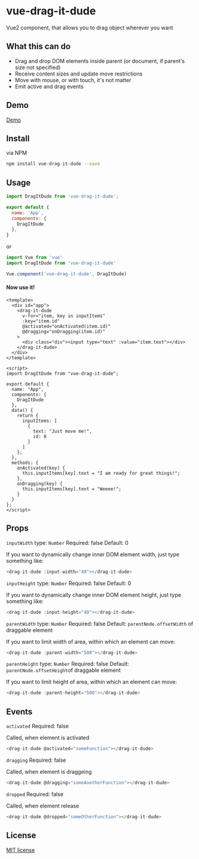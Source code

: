 # vue-drag-it-dude

Vue2 component, that allows you to drag object wherever you want

## What this can do

* Drag and drop DOM elements inside parent (or document, if parent's size not specified)
* Receive content sizes and update move restrictions
* Move with mouse, or with touch, it's not matter
* Emit active and drag events

## Demo

[Demo](https://pp6x2qk5qm.codesandbox.io/)

## Install

via NPM
```bash
npm install vue-drag-it-dude --save
```

## Usage

```js
import DragItDude from 'vue-drag-it-dude';

export default {
  name: 'App',
  components: {
    DragItDude
  },
}
```

or

```js
import Vue from 'vue'
import DragItDude from 'vue-drag-it-dude'

Vue.component('vue-drag-it-dude', DragItDude)
```

#### Now use it!

```vue
<template>
  <div id="app">
    <drag-it-dude
      v-for="item, key in inputItems"
      :key="item.id"
      @activated="onActivated(item.id)"
      @dragging="onDragging(item.id)"
    >
      <div class="div"><input type="text" :value="item.text"></div>
    </drag-it-dude>
  </div>
</template>

<script>
import DragItDude from "vue-drag-it-dude";

export default {
  name: "App",
  components: {
    DragItDude
  },
  data() {
    return {
      inputItems: [
        {
          text: "Just move me!",
          id: 0
        }
      ]
    };
  },
  methods: {
    onActivated(key) {
      this.inputItems[key].text = "I am ready for great things!";
    },
    onDragging(key) {
      this.inputItems[key].text = "Weeee!";
    }
  }
};
</script>
```

## Props

`inputWidth`
type: `Number`
Required: false
Default: 0

If you want to dynamically change inner DOM element width, just type something like:

```js
<drag-it-dude :input-width="40"></drag-it-dude>
```

`inputHeight`
type: `Number`
Required: false
Default: 0

If you want to dynamically change inner DOM element height, just type something like:

```js
<drag-it-dude :input-height="40"></drag-it-dude>
```


`parentWidth`
type: `Number`
Required: false
Default: `parentNode.offsetWidth` of draggable element 

If you want to limit width of area, within which an element can move:

```js
<drag-it-dude :parent-width="500"></drag-it-dude>
```



`parentHeight`
type: `Number`
Required: false
Default: `parentNode.offsetHeight`of draggable element 

If you want to limit height of area, within which an element can move:

```js
<drag-it-dude :parent-height="500"></drag-it-dude>
```

## Events
`activated`
Required: false

Called, when element is activated

```js
<drag-it-dude @activated="someFunction"></drag-it-dude>
```

`dragging`
Required: false

Called, when element is draggeing

```js
<drag-it-dude @dragging="someAnotherFunction"></drag-it-dude>
```

`dropped`
Required: false

Called, when element release

```js
<drag-it-dude @dropped="someOtherFunction"></drag-it-dude>
```

## License

[MIT license](LICENSE)




